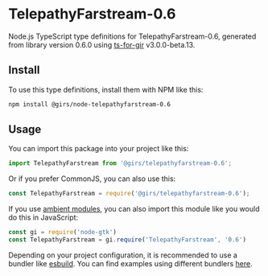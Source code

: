 
# TelepathyFarstream-0.6

Node.js TypeScript type definitions for TelepathyFarstream-0.6, generated from library version 0.6.0 using [ts-for-gir](https://github.com/gjsify/ts-for-gjs) v3.0.0-beta.13.

## Install

To use this type definitions, install them with NPM like this:
```bash
npm install @girs/node-telepathyfarstream-0.6
```

## Usage

You can import this package into your project like this:
```ts
import TelepathyFarstream from '@girs/telepathyfarstream-0.6';
```

Or if you prefer CommonJS, you can also use this:
```ts
const TelepathyFarstream = require('@girs/telepathyfarstream-0.6');
```

If you use [ambient modules](https://github.com/gjsify/ts-for-gir/tree/main/packages/cli#ambient-modules), you can also import this module like you would do this in JavaScript:

```ts
const gi = require('node-gtk')
const TelepathyFarstream = gi.require('TelepathyFarstream', '0.6')
```

Depending on your project configuration, it is recommended to use a bundler like [esbuild](https://esbuild.github.io/). You can find examples using different bundlers [here](https://github.com/gjsify/ts-for-gir/tree/main/examples).